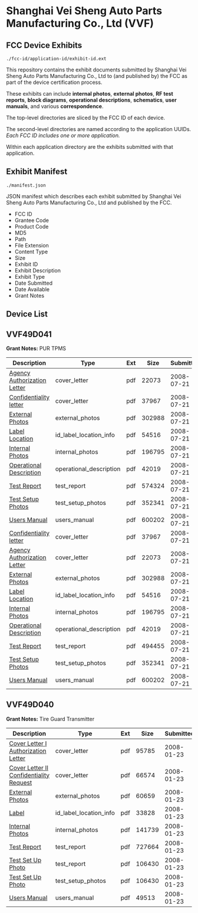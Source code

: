 # Shanghai Vei Sheng Auto Parts Manufacturing Co., Ltd (VVF)
## FCC Device Exhibits

```
./fcc-id/application-id/exhibit-id.ext
```

This repository contains the exhibit documents submitted by Shanghai Vei Sheng Auto Parts Manufacturing Co., Ltd to (and published by) the FCC as part of the device certification process.

These exhibits can include **internal photos**, **external photos**, **RF test reports**, **block diagrams**, **operational descriptions**, **schematics**, **user manuals**, and various **correspondence**.

The top-level directories are sliced by the FCC ID of each device.

The second-level directories are named according to the application UUIDs. *Each FCC ID includes one or more application.*

Within each application directory are the exhibits submitted with that application. 

## Exhibit Manifest

```
./manifest.json
```

JSON manifest which describes each exhibit submitted by Shanghai Vei Sheng Auto Parts Manufacturing Co., Ltd and published by the FCC.

- FCC ID
- Grantee Code
- Product Code
- MD5
- Path
- File Extension
- Content Type
- Size
- Exhibit ID
- Exhibit Description
- Exhibit Type
- Date Submitted
- Date Available
- Grant Notes

## Device List
## VVF49D041
**Grant Notes:** PUR TPMS

| Description | Type | Ext | Size | Submitted | Available |
| ----------- | ---- | --- | ---- | --------- | --------- |
| [Agency Authorization Letter](VVF49D041/a741b19f6281a85e320e885132d21d01/973684.pdf) | cover_letter | pdf | 22073 | 2008-07-21 | 2008-07-21 |
| [Confidentiality letter](VVF49D041/a741b19f6281a85e320e885132d21d01/973683.pdf) | cover_letter | pdf | 37967 | 2008-07-21 | 2008-07-21 |
| [External Photos](VVF49D041/a741b19f6281a85e320e885132d21d01/973685.pdf) | external_photos | pdf | 302988 | 2008-07-21 | 2008-07-21 |
| [Label Location](VVF49D041/a741b19f6281a85e320e885132d21d01/973686.pdf) | id_label_location_info | pdf | 54516 | 2008-07-21 | 2008-07-21 |
| [Internal Photos](VVF49D041/a741b19f6281a85e320e885132d21d01/973687.pdf) | internal_photos | pdf | 196795 | 2008-07-21 | 2008-07-21 |
| [Operational Description](VVF49D041/a741b19f6281a85e320e885132d21d01/973688.pdf) | operational_description | pdf | 42019 | 2008-07-21 | 2008-07-21 |
| [Test Report](VVF49D041/a741b19f6281a85e320e885132d21d01/973754.pdf) | test_report | pdf | 574324 | 2008-07-21 | 2008-07-21 |
| [Test Setup Photos](VVF49D041/a741b19f6281a85e320e885132d21d01/973690.pdf) | test_setup_photos | pdf | 352341 | 2008-07-21 | 2008-07-21 |
| [Users Manual](VVF49D041/a741b19f6281a85e320e885132d21d01/973704.pdf) | users_manual | pdf | 600202 | 2008-07-21 | 2008-07-21 |
| [Confidentiality letter](VVF49D041/d5798610ef7a55bd46d1b9ee62b386e6/973683.pdf) | cover_letter | pdf | 37967 | 2008-07-21 | 2008-07-21 |
| [Agency Authorization Letter](VVF49D041/d5798610ef7a55bd46d1b9ee62b386e6/973684.pdf) | cover_letter | pdf | 22073 | 2008-07-21 | 2008-07-21 |
| [External Photos](VVF49D041/d5798610ef7a55bd46d1b9ee62b386e6/973685.pdf) | external_photos | pdf | 302988 | 2008-07-21 | 2008-07-21 |
| [Label Location](VVF49D041/d5798610ef7a55bd46d1b9ee62b386e6/973686.pdf) | id_label_location_info | pdf | 54516 | 2008-07-21 | 2008-07-21 |
| [Internal Photos](VVF49D041/d5798610ef7a55bd46d1b9ee62b386e6/973687.pdf) | internal_photos | pdf | 196795 | 2008-07-21 | 2008-07-21 |
| [Operational Description](VVF49D041/d5798610ef7a55bd46d1b9ee62b386e6/973688.pdf) | operational_description | pdf | 42019 | 2008-07-21 | 2008-07-21 |
| [Test Report](VVF49D041/d5798610ef7a55bd46d1b9ee62b386e6/973691.pdf) | test_report | pdf | 494455 | 2008-07-21 | 2008-07-21 |
| [Test Setup Photos](VVF49D041/d5798610ef7a55bd46d1b9ee62b386e6/973690.pdf) | test_setup_photos | pdf | 352341 | 2008-07-21 | 2008-07-21 |
| [Users Manual](VVF49D041/d5798610ef7a55bd46d1b9ee62b386e6/973704.pdf) | users_manual | pdf | 600202 | 2008-07-21 | 2008-07-21 |
## VVF49D040
**Grant Notes:** Tire Guard Transmitter

| Description | Type | Ext | Size | Submitted | Available |
| ----------- | ---- | --- | ---- | --------- | --------- |
| [Cover Letter I Authorization Letter](VVF49D040/1a0a7a150b6a1e1a0782a3bbe2fbed91/892656.pdf) | cover_letter | pdf | 95785 | 2008-01-23 | 2008-01-23 |
| [Cover Letter II Confidentiality Request](VVF49D040/1a0a7a150b6a1e1a0782a3bbe2fbed91/892658.pdf) | cover_letter | pdf | 66574 | 2008-01-23 | 2008-01-23 |
| [External Photos](VVF49D040/1a0a7a150b6a1e1a0782a3bbe2fbed91/892660.pdf) | external_photos | pdf | 60659 | 2008-01-23 | 2008-01-23 |
| [Label](VVF49D040/1a0a7a150b6a1e1a0782a3bbe2fbed91/892662.pdf) | id_label_location_info | pdf | 33828 | 2008-01-23 | 2008-01-23 |
| [Internal Photos](VVF49D040/1a0a7a150b6a1e1a0782a3bbe2fbed91/892661.pdf) | internal_photos | pdf | 141739 | 2008-01-23 | 2008-01-23 |
| [Test Report](VVF49D040/1a0a7a150b6a1e1a0782a3bbe2fbed91/892655.pdf) | test_report | pdf | 727664 | 2008-01-23 | 2008-01-23 |
| [Test Set Up Photo](VVF49D040/1a0a7a150b6a1e1a0782a3bbe2fbed91/892664.pdf) | test_report | pdf | 106430 | 2008-01-23 | 2008-01-23 |
| [Test Set Up Photo](VVF49D040/1a0a7a150b6a1e1a0782a3bbe2fbed91/892664.pdf) | test_setup_photos | pdf | 106430 | 2008-01-23 | 2008-01-23 |
| [Users Manual](VVF49D040/1a0a7a150b6a1e1a0782a3bbe2fbed91/892665.pdf) | users_manual | pdf | 49513 | 2008-01-23 | 2008-01-23 |
